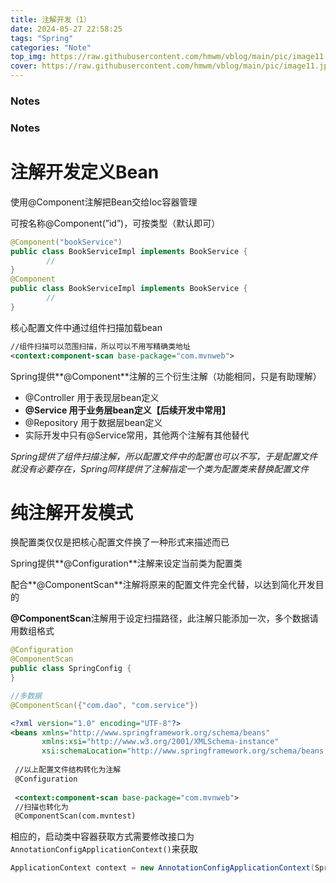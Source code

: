 ```yaml
---
title: 注解开发（1）
date: 2024-05-27 22:58:25
tags: "Spring"
categories: "Note"
top_img: https://raw.githubusercontent.com/hmwm/vblog/main/pic/image11.jpg
cover: https://raw.githubusercontent.com/hmwm/vblog/main/pic/image11.jpg
---
```

### Notes
### Notes

# 注解开发定义Bean

使用@Component注解把Bean交给Ioc容器管理

可按名称@Component(”id”)，可按类型（默认即可）

```java
@Component("bookService")
public class BookServiceImpl implements BookService {
		//
}
@Component
public class BookServiceImpl implements BookService {
		//
}
```

核心配置文件中通过组件扫描加载bean

```xml
//组件扫描可以范围扫描，所以可以不用写精确类地址
<context:component-scan base-package="com.mvnweb">
```

Spring提供**@Component**注解的三个衍生注解（功能相同，只是有助理解）

- @Controller 用于表现层bean定义
- **@Service 用于业务层bean定义【后续开发中常用】**
- @Repository 用于数据层bean定义
- 实际开发中只有@Service常用，其他两个注解有其他替代

*Spring提供了组件扫描注解，所以配置文件中的配置也可以不写，于是配置文件就没有必要存在，Spring同样提供了注解指定一个类为配置类来替换配置文件*

# 纯注解开发模式

换配置类仅仅是把核心配置文件换了一种形式来描述而已

Spring提供**@Configuration**注解来设定当前类为配置类

配合**@ComponentScan**注解将原来的配置文件完全代替，以达到简化开发目的

**@ComponentScan**注解用于设定扫描路径，此注解只能添加一次，多个数据请用数组格式

```java
@Configuration
@ComponentScan
public class SpringConfig {
}

//多数据
@ComponentScan({"com.dao", "com.service"})
```

```xml
<?xml version="1.0" encoding="UTF-8"?>
<beans xmlns="http://www.springframework.org/schema/beans"
       xmlns:xsi="http://www.w3.org/2001/XMLSchema-instance"
       xsi:schemaLocation="http://www.springframework.org/schema/beans http://www.springframework.org/schema/beans/spring-beans.xsd">
       
 //以上配置文件结构转化为注解
 @Configuration
 
 <context:component-scan base-package="com.mvnweb">
 //扫描也转化为
 @ComponentScan(com.mvntest)
```

相应的，启动类中容器获取方式需要修改接口为
`AnnotationConfigApplicationContext()`来获取

```java
ApplicationContext context = new AnnotationConfigApplicationContext(SpringConfig.class);
```

